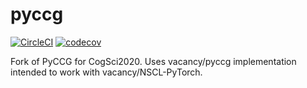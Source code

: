 # pyccg

[![CircleCI](https://circleci.com/gh/hans/pyccg.svg?style=svg)](https://circleci.com/gh/hans/pyccg)
[![codecov](https://codecov.io/gh/hans/pyccg/branch/master/graph/badge.svg)](https://codecov.io/gh/hans/pyccg)

Fork of PyCCG for CogSci2020. Uses vacancy/pyccg implementation intended to work with vacancy/NSCL-PyTorch.